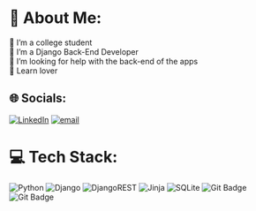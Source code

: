 # 💫 About Me:
🔭 I’m a college student <br>🐍 I’m a Django Back-End Developer<br>🤝 I’m looking for help with the back-end of the apps<br>🌱 Learn lover


## 🌐 Socials:
[![LinkedIn](https://img.shields.io/badge/LinkedIn-%230077B5.svg?logo=linkedin&logoColor=white)](https://linkedin.com/in/ruansanttos) [![email](https://img.shields.io/badge/Email-D14836?logo=gmail&logoColor=white)](mailto:ruanrodrigues393@gmail.com) 
# 💻 Tech Stack:
![Python](https://img.shields.io/badge/python-3670A0?style=for-the-badge&logo=python&logoColor=ffdd54) 
![Django](https://img.shields.io/badge/django-%23092E20.svg?style=for-the-badge&logo=django&logoColor=white) 
![DjangoREST](https://img.shields.io/badge/DJANGO-REST-ff1709?style=for-the-badge&logo=django&logoColor=white&color=ff1709&labelColor=gray) 
![Jinja](https://img.shields.io/badge/jinja-white.svg?style=for-the-badge&logo=jinja&logoColor=black) 
![SQLite](https://img.shields.io/badge/sqlite-%2307405e.svg?style=for-the-badge&logo=sqlite&logoColor=white)
![Git Badge](https://img.shields.io/badge/Git-F05032?logo=git&logoColor=fff&style=plastic)
![Git Badge](https://img.shields.io/badge/Git-F05032?logo=git&logoColor=fff&style=flat-square)
